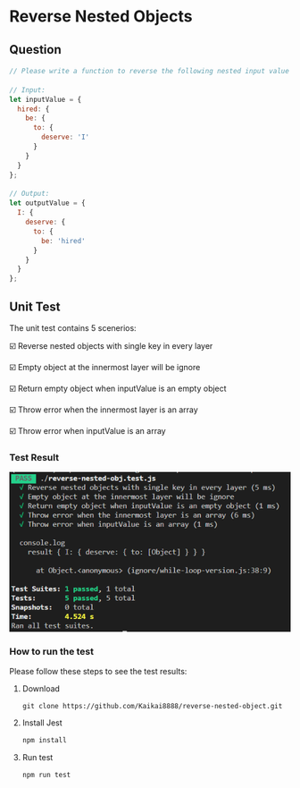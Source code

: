 # Reverse Nested Objects
## Question
```javascript
// Please write a function to reverse the following nested input value into output value

// Input:
let inputValue = {
  hired: {
    be: {
      to: {
        deserve: 'I'
      }
    }
  }
};

// Output:
let outputValue = {
  I: {
    deserve: {
      to: {
        be: 'hired'
      }
    }
  }
};
```

## Unit Test
The unit test contains 5 scenerios: 

:ballot_box_with_check: Reverse nested objects with single key in every layer

:ballot_box_with_check: Empty object at the innermost layer will be ignore

:ballot_box_with_check: Return empty object when inputValue is an empty object

:ballot_box_with_check: Throw error when the innermost layer is an array

:ballot_box_with_check: Throw error when inputValue is an array

### Test Result

![test-result](./test-result.png)

### How to run the test

Please follow these steps to see the test results:

1. Download

   ```
   git clone https://github.com/Kaikai8888/reverse-nested-object.git
   ```

2. Install Jest

   ```bash
   npm install
   ```

3. Run test

   ```bash
   npm run test
   ```








